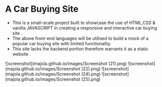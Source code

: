 # A Car Buying Site 
* This is a small-scale project  built to showcase the use of HTML,CSS &  vanilla JAVASCRIPT in creating a responsive and interactive car buying site .
* The above front-end languages will be utilised to build a mock of a popular car buying site with limited functionality.
* This site lacks the backend portion therefore warrants it as a static website .

![screenshot](majola.github.io/images/Screenshot (21).png)
![screenshot](majola.github.io/images/Screenshot (22).png)
![screenshot](majola.github.io/images/Screenshot (24).png)
![screenshot](majola.github.io/images/Screenshot (25).png)
